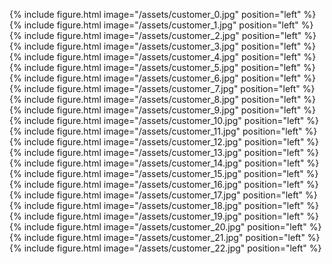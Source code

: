 {% include figure.html image="/assets/customer_0.jpg" position="left" %}
{% include figure.html image="/assets/customer_1.jpg" position="left" %}
{% include figure.html image="/assets/customer_2.jpg" position="left" %}
{% include figure.html image="/assets/customer_3.jpg" position="left" %}
{% include figure.html image="/assets/customer_4.jpg" position="left" %}
{% include figure.html image="/assets/customer_5.jpg" position="left" %}
{% include figure.html image="/assets/customer_6.jpg" position="left" %}
{% include figure.html image="/assets/customer_7.jpg" position="left" %}
{% include figure.html image="/assets/customer_8.jpg" position="left" %}
{% include figure.html image="/assets/customer_9.jpg" position="left" %}
{% include figure.html image="/assets/customer_10.jpg" position="left" %}
{% include figure.html image="/assets/customer_11.jpg" position="left" %}
{% include figure.html image="/assets/customer_12.jpg" position="left" %}
{% include figure.html image="/assets/customer_13.jpg" position="left" %}
{% include figure.html image="/assets/customer_14.jpg" position="left" %}
{% include figure.html image="/assets/customer_15.jpg" position="left" %}
{% include figure.html image="/assets/customer_16.jpg" position="left" %}
{% include figure.html image="/assets/customer_17.jpg" position="left" %}
{% include figure.html image="/assets/customer_18.jpg" position="left" %}
{% include figure.html image="/assets/customer_19.jpg" position="left" %}
{% include figure.html image="/assets/customer_20.jpg" position="left" %}
{% include figure.html image="/assets/customer_21.jpg" position="left" %}
{% include figure.html image="/assets/customer_22.jpg" position="left" %}
